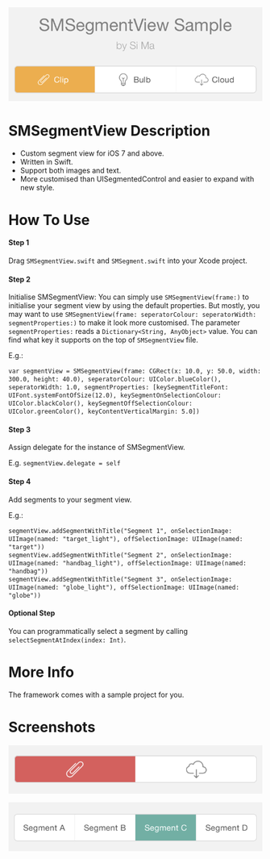 <p align="center"><img src ="/Screenshots/example_1.png"/></p>

# SMSegmentView Description
- Custom segment view for iOS 7 and above.
- Written in Swift.
- Support both images and text.
- More customised than UISegmentedControl and easier to expand with new style.


# How To Use
#### Step 1
Drag `SMSegmentView.swift` and `SMSegment.swift` into your Xcode project.

#### Step 2
Initialise SMSegmentView:
You can simply use `SMSegmentView(frame:)` to initialise your segment view by using the default properties. 
But mostly, you may want to use `SMSegmentView(frame: seperatorColour: seperatorWidth: segmentProperties:)` to make it look more customised.
The parameter `segmentProperties:` reads a `Dictionary<String, AnyObject>` value. You can find what key it supports on the top of `SMSegmentView` file.

E.g.:
```
var segmentView = SMSegmentView(frame: CGRect(x: 10.0, y: 50.0, width: 300.0, height: 40.0), seperatorColour: UIColor.blueColor(), seperatorWidth: 1.0, segmentProperties: [keySegmentTitleFont: UIFont.systemFontOfSize(12.0), keySegmentOnSelectionColour: UIColor.blackColor(), keySegmentOffSelectionColour: UIColor.greenColor(), keyContentVerticalMargin: 5.0])
```

#### Step 3
Assign delegate for the instance of SMSegmentView.

E.g. `segmentView.delegate = self`

#### Step 4
Add segments to your segment view.

E.g.:
```
segmentView.addSegmentWithTitle("Segment 1", onSelectionImage: UIImage(named: "target_light"), offSelectionImage: UIImage(named: "target"))
segmentView.addSegmentWithTitle("Segment 2", onSelectionImage: UIImage(named: "handbag_light"), offSelectionImage: UIImage(named: "handbag"))
segmentView.addSegmentWithTitle("Segment 3", onSelectionImage: UIImage(named: "globe_light"), offSelectionImage: UIImage(named: "globe"))
```

#### Optional Step
You can programmatically select a segment by calling `selectSegmentAtIndex(index: Int)`.


# More Info
The framework comes with a sample project for you.

# Screenshots
<p align="center"><img src ="/Screenshots/example_2.png"/></p>
<p align="center"><img src ="/Screenshots/example_3.png"/></p>
